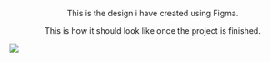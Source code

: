 <div>
  <p align="center">This is the design i have created using Figma.</p>
  <p align="center">This is how it should look like once the project is finished.</p>
</div>
  
<img src="https://cdn.discordapp.com/attachments/900177553032089621/961357175417086042/unknown.png" />
